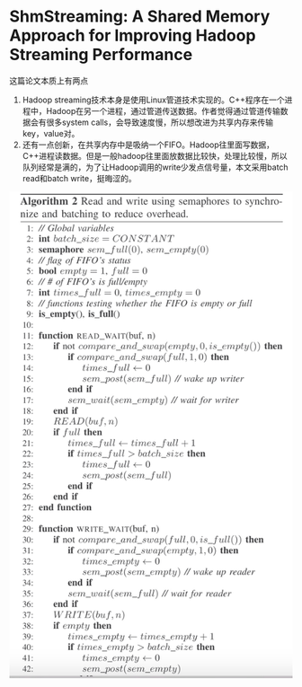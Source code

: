 ShmStreaming: A Shared Memory Approach for Improving Hadoop Streaming Performance
========

这篇论文本质上有两点

1. Hadoop streaming技术本身是使用Linux管道技术实现的。C++程序在一个进程中，Hadoop在另一个进程，通过管道传送数据。作者觉得通过管道传输数据会有很多system calls，会导致速度慢，所以想改进为共享内存来传输key，value对。
2. 还有一点创新，在共享内存中是吸纳一个FIFO。Hadoop往里面写数据，C++进程读数据。但是一般hadoop往里面放数据比较快，处理比较慢，所以队列经常是满的，为了让Hadoop调用的write少发点信号量，本文采用batch read和batch write，挺晦涩的。

![image](imgs/streaming.jpg)
